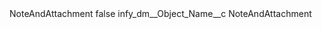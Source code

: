 <?xml version="1.0" encoding="UTF-8"?>
<CustomMetadata xmlns="http://soap.sforce.com/2006/04/metadata" xmlns:xsi="http://www.w3.org/2001/XMLSchema-instance" xmlns:xsd="http://www.w3.org/2001/XMLSchema">
    <label>NoteAndAttachment</label>
    <protected>false</protected>
    <values>
        <field>infy_dm__Object_Name__c</field>
        <value xsi:type="xsd:string">NoteAndAttachment</value>
    </values>
</CustomMetadata>
